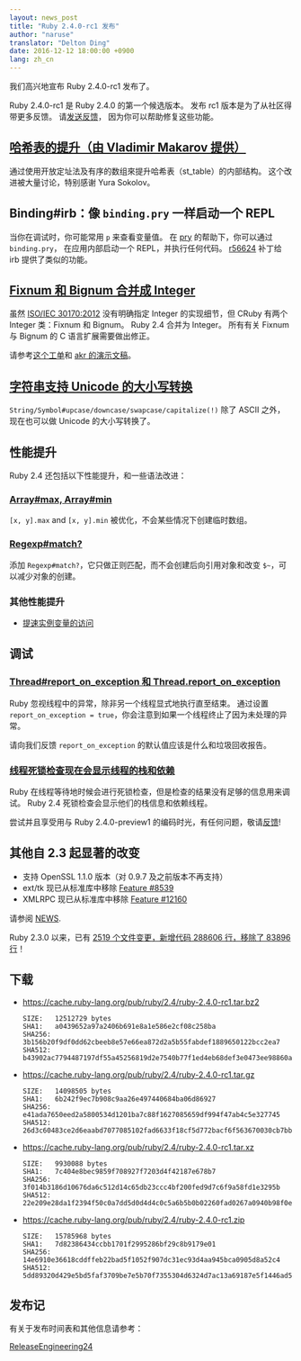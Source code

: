 ```yaml
---
layout: news_post
title: "Ruby 2.4.0-rc1 发布"
author: "naruse"
translator: "Delton Ding"
date: 2016-12-12 18:00:00 +0900
lang: zh_cn
---
```


我们高兴地宣布 Ruby 2.4.0-rc1 发布了。

Ruby 2.4.0-rc1 是 Ruby 2.4.0 的第一个候选版本。
发布 rc1 版本是为了从社区得带更多反馈。
请[发送反馈](https://bugs.ruby-lang.org/projects/ruby/wiki/HowToReport)，
因为你可以帮助修复这些功能。

## [哈希表的提升（由 Vladimir Makarov 提供）](https://bugs.ruby-lang.org/issues/12142)

通过使用开放定址法及有序的数组來提升哈希表（st_table）的内部结构。
这个改进被大量讨论，特别感谢 Yura Sokolov。

## Binding#irb：像 `binding.pry` 一样启动一个 REPL

当你在调试时，你可能常用 `p` 来查看变量值。
在 [pry](https://github.com/pry/pry) 的帮助下，你可以通过 `binding.pry`，
在应用内部启动一个 REPL，并执行任何代码。
[r56624](https://github.com/ruby/ruby/commit/493e48897421d176a8faf0f0820323d79ecdf94a)
补丁给 irb 提供了类似的功能。

## [Fixnum 和 Bignum 合并成 Integer](https://bugs.ruby-lang.org/issues/12005)

虽然 [ISO/IEC 30170:2012](http://www.iso.org/iso/iso_catalogue/catalogue_tc/catalogue_detail.htm?csnumber=59579)
没有明确指定 Integer 的实现细节，但 CRuby 有两个 Integer 类：Fixnum 和 Bignum。 Ruby 2.4 合并为 Integer。
所有有关 Fixnum 与 Bignum 的 C 语言扩展需要做出修正。

请参考[这个工单](https://bugs.ruby-lang.org/issues/12005)和 [akr 的演示文稿](http://www.a-k-r.org/pub/2016-09-08-rubykaigi-unified-integer.pdf)。

## [字符串支持 Unicode 的大小写转换](https://bugs.ruby-lang.org/issues/10085)

`String/Symbol#upcase/downcase/swapcase/capitalize(!)` 除了 ASCII 之外，现在也可以做 Unicode 的大小写转换了。

## 性能提升

Ruby 2.4 还包括以下性能提升，和一些语法改进：

### [Array#max, Array#min](https://bugs.ruby-lang.org/issues/12172)

`[x, y].max` and `[x, y].min` 被优化，不会某些情况下创建临时数组。

### [Regexp#match?](https://bugs.ruby-lang.org/issues/8110)

添加 `Regexp#match?`，它只做正则匹配，而不会创建后向引用对象和改变 `$~`，可以减少对象的创建。

### 其他性能提升

* [提速实例变量的访问](https://bugs.ruby-lang.org/issues/12274)

## 调试

### [Thread#report_on_exception 和 Thread.report_on_exception](https://bugs.ruby-lang.org/issues/6647)

Ruby 忽视线程中的异常，除非另一个线程显式地执行直至结束。
通过设置 `report_on_exception = true`，你会注意到如果一个线程终止了因为未处理的异常。

请向我们反馈 `report_on_exception` 的默认值应该是什么和垃圾回收报告。

### [线程死锁检查现在会显示线程的栈和依赖](https://bugs.ruby-lang.org/issues/8214)

Ruby 在线程等待地时候会进行死锁检查，但是检查的结果没有足够的信息用来调试。
Ruby 2.4 死锁检查会显示他们的栈信息和依赖线程。

尝试并且享受用与 Ruby 2.4.0-preview1 的编码时光，有任何问题，敬请[反馈](https://bugs.ruby-lang.org/projects/ruby/wiki/HowToReport)!

## 其他自 2.3 起显著的改变

* 支持 OpenSSL 1.1.0 版本（对 0.9.7 及之前版本不再支持）
* ext/tk 现已从标准库中移除 [Feature #8539](https://bugs.ruby-lang.org/issues/8539)
* XMLRPC 现已从标准库中移除 [Feature #12160](https://bugs.ruby-lang.org/issues/12160)

请参阅 [NEWS](https://github.com/ruby/ruby/blob/v2_4_0_rc1/NEWS).

Ruby 2.3.0 以来，已有 [2519 个文件变更，新增代码 288606 行，移除了 83896 行](https://github.com/ruby/ruby/compare/v2_3_0...v2_4_0_rc1)！

## 下载

* <https://cache.ruby-lang.org/pub/ruby/2.4/ruby-2.4.0-rc1.tar.bz2>

      SIZE:   12512729 bytes
      SHA1:   a0439652a97a2406b691e8a1e586e2cf08c258ba
      SHA256: 3b156b20f9df0dd62cbeeb8e57e66ea872d2a5b55fabdef1889650122bcc2ea7
      SHA512: b43902ac7794487197df55a45256819d2e7540b77f1ed4eb68def3e0473ee98860a400862075bafadbde74f242e1dfe36a18cd6fe05ac42aae1ea6dddc9978ce

* <https://cache.ruby-lang.org/pub/ruby/2.4/ruby-2.4.0-rc1.tar.gz>

      SIZE:   14098505 bytes
      SHA1:   6b242f9ec7b908c9aa26e497440684ba06d86927
      SHA256: e41ada7650eed2a5800534d1201ba7c88f1627085659df994f47ab4c5e327745
      SHA512: 26d3c60483ce2d6eaabd7077085102fad6633f18cf5d772bacf6f563670030cb7bba22d54d8b7dfa5eac8b52990371c4a6ad1c095dff6f6b3a7bbe1a8ffb3754

* <https://cache.ruby-lang.org/pub/ruby/2.4/ruby-2.4.0-rc1.tar.xz>

      SIZE:   9930088 bytes
      SHA1:   7c404e8bec9859f708927f7203d4f42187e678b7
      SHA256: 3f014b3186d10676da6c512d14c65db23ccc4bf200fed9d7c6f9a58fd1e3295b
      SHA512: 22e209e28da1f2394f50c0a7dd5d0d4d4c0c5a6b5b0b02260fad0267a0940b98f0e2b0f36a44f87d1612555cb3022f43cd136a5186c7f87650aa20264408d415

* <https://cache.ruby-lang.org/pub/ruby/2.4/ruby-2.4.0-rc1.zip>

      SIZE:   15785968 bytes
      SHA1:   7d82386434ccbb1701f2995286bf29c8b9179e01
      SHA256: 14e6910e36618cddffeb22bad5f1052f907dc31ec93d4aa945bca0905d8a52c4
      SHA512: 5dd89320d429e5bd5faf3709be7e5b70f7355304d6324d7ac13a69187e5f1446ad5988c8186bc33f4fea8934288294f9d16fea173f39b2b39967746c4b03d1d4

## 发布记

有关于发布时间表和其他信息请参考：

[ReleaseEngineering24](https://bugs.ruby-lang.org/projects/ruby-trunk/wiki/ReleaseEngineering24)
